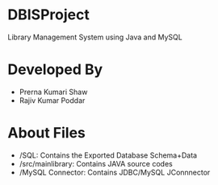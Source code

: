 # DBISProject
Library Management System using Java and MySQL

# Developed By
- Prerna Kumari Shaw
- Rajiv Kumar Poddar


# About Files
-  /SQL: Contains the Exported Database Schema+Data
- /src/mainlibrary: Contains JAVA source codes
- /MySQL Connector: Contains JDBC/MySQL JConnnector


